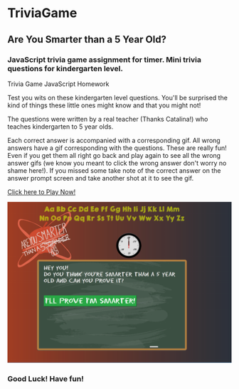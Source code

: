 # TriviaGame
## Are You Smarter than a 5 Year Old?
### JavaScript trivia game assignment for timer. Mini trivia questions for kindergarten level. 
Trivia Game JavaScript Homework 

Test you wits on these kindergarten level questions. You'll be surprised the kind of things these little ones might know and that you might not!

The questions were written by a real teacher (Thanks Catalina!) who teaches kindergarten to 5 year olds. 

Each correct answer is accompanied with a corresponding gif. All wrong answers have a gif corresponding with the questions. These are really fun! Even if you get them all right go back and play again to see all the wrong answer gifs (we know you meant to click the wrong answer don't worry no shame here!). If you missed some take note of the correct answer on the answer prompt screen and take another shot at it to see the gif.

[Click here to Play Now!](https://jack87.github.io/TriviaGame/)

![screenshot](https://raw.githubusercontent.com/Jack87/TriviaGame/master/assets/images/screenShotTrivia.PNG)

### Good Luck! Have fun!

